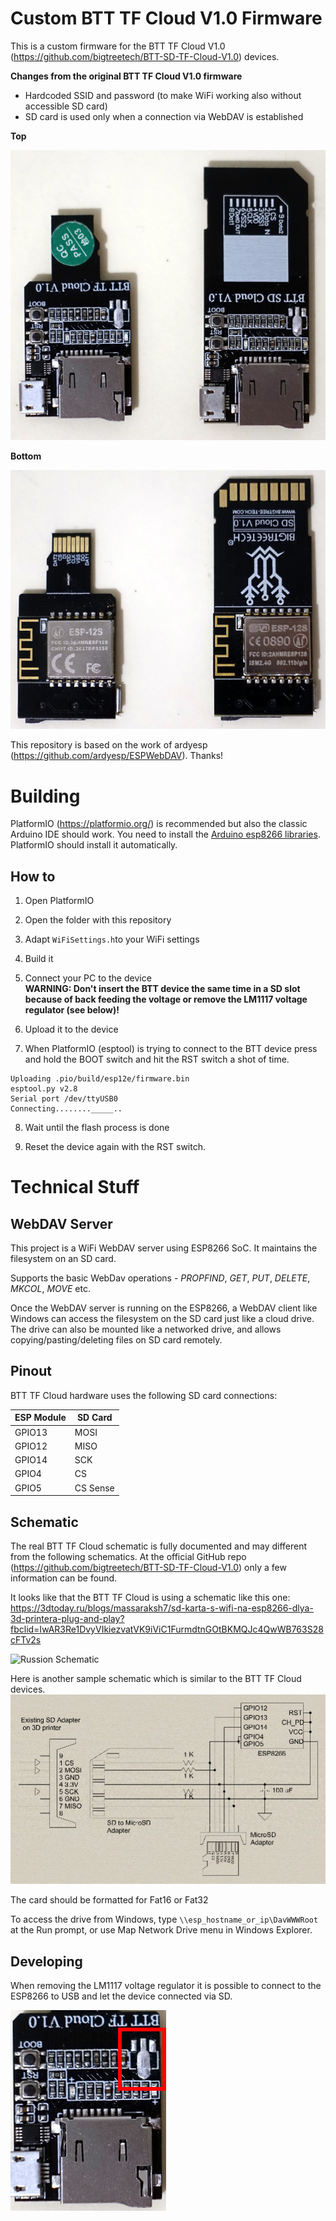 # Custom BTT TF Cloud V1.0 Firmware
This is a custom firmware for the BTT TF Cloud V1.0 (https://github.com/bigtreetech/BTT-SD-TF-Cloud-V1.0) devices.

**Changes from the original BTT TF Cloud V1.0 firmware**

* Hardcoded SSID and password (to make WiFi working also without accessible SD card)
* SD card is used only when a connection via WebDAV is established

**Top**

![Example Schematic](pics/BTT_TF_Cloud_Top.jpg)

**Bottom**

![Example Schematic](pics/BTT_TF_Cloud_Bottom.jpg)

This repository is based on the work of ardyesp (https://github.com/ardyesp/ESPWebDAV). Thanks! 


# Building
PlatformIO (https://platformio.org/) is recommended but also the classic Arduino IDE should work. You need to install the [Arduino esp8266 libraries](https://github.com/esp8266/Arduino). PlatformIO should install it automatically.

## How to
1. Open PlatformIO

2. Open the folder with this repository

3. Adapt `WiFiSettings.h`to your WiFi settings

4. Build it

5. Connect your PC to the device  
**WARNING: Don't insert the BTT device the same time in a SD slot because of back feeding the voltage or remove the LM1117 voltage regulator (see below)!**

6. Upload it to the device
7. When PlatformIO (esptool) is trying to connect to the BTT device press and hold the BOOT switch and hit the RST switch a shot of time.

```
Uploading .pio/build/esp12e/firmware.bin
esptool.py v2.8
Serial port /dev/ttyUSB0
Connecting........_____..
```

8. Wait until the flash process is done

9. Reset the device again with the RST switch.

# Technical Stuff

## WebDAV Server 
This project is a WiFi WebDAV server using ESP8266 SoC. It maintains the filesystem on an SD card.

Supports the basic WebDav operations - *PROPFIND*, *GET*, *PUT*, *DELETE*, *MKCOL*, *MOVE* etc.

Once the WebDAV server is running on the ESP8266, a WebDAV client like Windows can access the filesystem on the SD card just like a cloud drive. The drive can also be mounted like a networked drive, and allows copying/pasting/deleting files on SD card remotely.


## Pinout

BTT TF Cloud hardware uses the following SD card connections:

ESP Module|SD Card
---|---
GPIO13|MOSI   
GPIO12|MISO   
GPIO14|SCK    
GPIO4|CS   
GPIO5|CS Sense

## Schematic
The real BTT TF Cloud schematic is fully documented and may different from the following schematics. At the official GitHub repo (https://github.com/bigtreetech/BTT-SD-TF-Cloud-V1.0) only a few information can be found.

It looks like that the BTT TF Cloud is using a schematic like this one: https://3dtoday.ru/blogs/massaraksh7/sd-karta-s-wifi-na-esp8266-dlya-3d-printera-plug-and-play?fbclid=IwAR3Re1DvyVIkiezvatVK9iViC1FurmdtnGOtBKMQJc4QwWB763S28cFTv2s

![Russion Schematic](https://3dtoday.ru/cache/870x/posts/main/bHCD0h6paVG60ASXC9OQibvKpowjxwTuIoDGJfiI.png)

Here is another sample schematic which is similar to the BTT TF Cloud devices. 
![Example Schematic](pics/PrinterHookup2.jpg)

The card should be formatted for Fat16 or Fat32

To access the drive from Windows, type ```\\esp_hostname_or_ip\DavWWWRoot``` at the Run prompt, or use Map Network Drive menu in Windows Explorer.


## Developing
When removing the LM1117 voltage regulator it is possible to connect to the ESP8266 to USB and let the device connected via SD. 

![Example Schematic](pics/BTT_TF_Cloud_Removed_LM1117.jpg)

